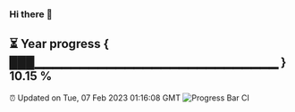 ### Hi there 👋
⏳ Year progress { ███▁▁▁▁▁▁▁▁▁▁▁▁▁▁▁▁▁▁▁▁▁▁▁▁▁▁▁ } 10.15 %
---
⏰ Updated on Tue, 07 Feb 2023 01:16:08 GMT
![Progress Bar CI](https://github.com/liununu/liununu/workflows/Progress%20Bar%20CI/badge.svg)
